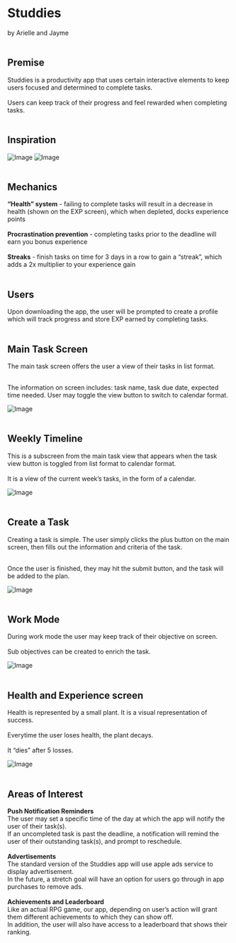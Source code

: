 # Studdies
by Arielle and Jayme</br></br>

## Premise
Studdies is a productivity app that uses certain interactive elements to keep users focused and determined to complete tasks. </br></br>
Users can keep track of their progress and feel rewarded when completing tasks.</br></br>

## Inspiration
![Image](https://i.ibb.co/Cwkht1X/habitica.png)
![Image](https://i.ibb.co/hcgLx2R/anydo.png)
</br></br>
## Mechanics
**“Health” system** - failing to complete tasks will result in a decrease in health (shown on the EXP screen), which when depleted, docks experience points</br></br>
**Procrastination prevention** - completing tasks prior to the deadline will earn you bonus experience</br></br>
**Streaks** - finish tasks on time for 3 days in a row to gain a “streak”, which adds a 2x multiplier to your experience gain</br></br>

## Users
Upon downloading the app, the user will be prompted to create a profile which will track progress and store EXP earned by completing tasks.
</br></br>
## Main Task Screen
The main task screen offers the user a view of their tasks in list format.</br></br>

The information on screen includes: task name, task due date, expected time needed.
User may toggle the view button to switch to calendar format.

![Image](https://i.ibb.co/4N7rCgv/maintaskscreen.png)</br></br>

## Weekly Timeline
This is a subscreen from the main task view that appears when the task view button is toggled from list format to calendar format. </br></br>
It is a view of the current week’s tasks, in the form of a calendar. 

![Image](https://i.ibb.co/W3kbBJ8/timeline.png)
</br></br>
## Create a Task

Creating a task is simple. The user simply clicks the plus button on the main screen, then fills out the information and criteria of the task.</br></br>

Once the user is finished, they may hit the submit button, and the task will be added to the plan.

![Image](https://i.ibb.co/JdgTf77/edittask.png)
</br></br>
## Work Mode
During work mode the user may keep track of their objective on screen.</br></br>
Sub objectives can be created to enrich the task.

![Image](https://i.ibb.co/55M5n8F/timer.png)
</br></br>
## Health and Experience screen
Health is represented by a small plant. It is a visual representation of success.</br></br>
Everytime the user loses health, the plant decays. </br></br>
It “dies” after 5 losses.

![Image](https://i.ibb.co/Sfc0d3W/healthplant.png)</br></br>

## Areas of Interest
**Push Notification Reminders** </br>
The user may set a specific time of the day at which the app will notify the user of their task(s).</br>
If an uncompleted task is past the deadline, a notification will remind the user of their outstanding task(s), and prompt to reschedule.
</br></br>
**Advertisements** </br>
The standard version of the Studdies app will use apple ads service to display advertisement.</br>
In the future, a stretch goal will have an option for users go through in app purchases to remove ads.
</br></br>
**Achievements and Leaderboard** </br>
Like an actual RPG game, our app, depending on user’s action will grant them different achievements to which they can show off.</br>
In addition, the user will also have access to a leaderboard that shows their ranking.

